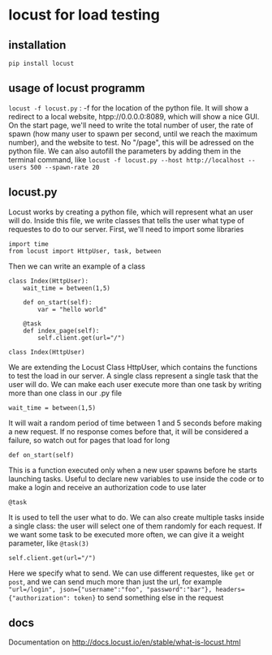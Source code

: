 # locust for load testing

## installation
```
pip install locust
```

## usage of locust programm
```locust -f locust.py``` : -f for the location of the python file.
It will show a redirect to a local website, htpp://0.0.0.0:8089, which will show a nice GUI.
On the start page, we'll need to write the total number of user, the rate of spawn (how many user to spawn per second, until we reach the maximum number), and the website to test. No "/page", this will be adressed on the python file.
We can also autofill the parameters by adding them in the terminal command, like ```locust -f locust.py --host http://localhost --users 500 --spawn-rate 20```

## locust.py
Locust works by creating a python file, which will represent what an user will do.
Inside this file, we write classes that tells the user what type of requestes to do to our server.
First, we'll need to import some libraries
``` 
import time
from locust import HttpUser, task, between 
```
Then we can write an example of a class
```
class Index(HttpUser):
    wait_time = between(1,5)

    def on_start(self):
        var = "hello world"

    @task
    def index_page(self):
        self.client.get(url="/")
```

```class Index(HttpUser)```

We are extending the Locust Class HttpUser, which contains the functions to test the load in our server. A single class represent a single task that the user will do. We can make each user execute more than one task by writing more than one class in our .py file

```wait_time = between(1,5)``` 

It will wait a random period of time between 1 and 5 seconds before making a new request. If no response comes before that, it will be considered a failure, so watch out for pages that load for long

```def on_start(self)```

This is a function executed only when a new user spawns before he starts launching tasks. Useful to declare new variables to use inside the code or to make a login and receive an authorization code to use later

```@task``` 

It is used to tell the user what to do. We can also create multiple tasks inside a single class: the user will select one of them randomly for each request. If we want some task to be executed more often, we can give it a weight parameter, like ```@task(3)```

```self.client.get(url="/")```

Here we specify what to send. We can use different requestes, like ```get``` or ```post```, and we can send much more than just the url, for example ```"url=/login", json={"username":"foo", "password":"bar"}, headers={"authorization": token}``` to send something else in the request

## docs
Documentation on http://docs.locust.io/en/stable/what-is-locust.html